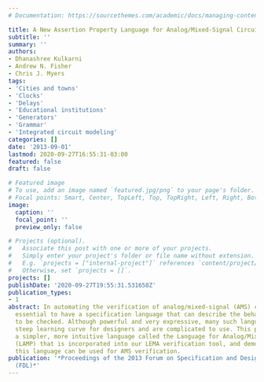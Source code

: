 ```yaml
---
# Documentation: https://sourcethemes.com/academic/docs/managing-content/

title: A New Assertion Property Language for Analog/Mixed-Signal Circuits
subtitle: ''
summary: ''
authors:
- Dhanashree Kulkarni
- Andrew N. Fisher
- Chris J. Myers
tags:
- 'Cities and towns'
- 'Clocks'
- 'Delays'
- 'Educational institutions'
- 'Generators'
- 'Grammar'
- 'Integrated circuit modeling'
categories: []
date: '2013-09-01'
lastmod: 2020-09-27T16:55:31-03:00
featured: false
draft: false

# Featured image
# To use, add an image named `featured.jpg/png` to your page's folder.
# Focal points: Smart, Center, TopLeft, Top, TopRight, Left, Right, BottomLeft, Bottom, BottomRight.
image:
  caption: ''
  focal_point: ''
  preview_only: false

# Projects (optional).
#   Associate this post with one or more of your projects.
#   Simply enter your project's folder or file name without extension.
#   E.g. `projects = ["internal-project"]` references `content/project/deep-learning/index.md`.
#   Otherwise, set `projects = []`.
projects: []
publishDate: '2020-09-27T19:55:31.531658Z'
publication_types:
- 1
abstract: In automating the verification of analog/mixed-signal (AMS) circuits, it
  essential to have a specification language that can describe the behavior that needs
  to be checked. Although powerful and very expressive, many such languages have a
  steep learning curve for designers and are complicated to use. This paper describes
  a simpler, more intuitive language called the Language for Analog/Mixed-Signal Properties
  (LAMP) that is incorporated into our LEMA verification tool, and demonstrates how
  this language can be used for AMS verification.
publication: '*Proceedings of the 2013 Forum on Specification and Design Languages
  (FDL)*'
---
```

